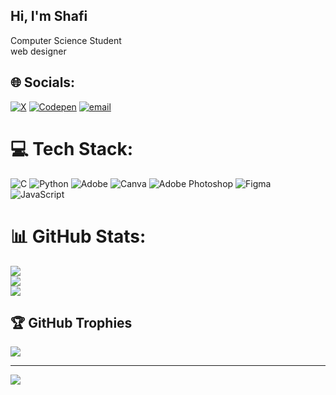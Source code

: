 ## Hi, I'm Shafi

Computer Science Student<br/>
web designer 


## 🌐 Socials:
[![X](https://img.shields.io/badge/X-black.svg?logo=X&logoColor=white)](https://x.com/Shafi261724) [![Codepen](https://img.shields.io/badge/Codepen-000000?logo=codepen&logoColor=white)](https://codepen.io/Sha547) [![email](https://img.shields.io/badge/Email-D14836?logo=gmail&logoColor=white)](mailto:shafsquare54@gmail.com) 

# 💻 Tech Stack:
![C](https://img.shields.io/badge/c-%2300599C.svg?style=for-the-badge&logo=c&logoColor=white) ![Python](https://img.shields.io/badge/python-3670A0?style=for-the-badge&logo=python&logoColor=ffdd54) ![Adobe](https://img.shields.io/badge/adobe-%23FF0000.svg?style=for-the-badge&logo=adobe&logoColor=white) ![Canva](https://img.shields.io/badge/Canva-%2300C4CC.svg?style=for-the-badge&logo=Canva&logoColor=white) ![Adobe Photoshop](https://img.shields.io/badge/adobe%20photoshop-%2331A8FF.svg?style=for-the-badge&logo=adobe%20photoshop&logoColor=white) ![Figma](https://img.shields.io/badge/figma-%23F24E1E.svg?style=for-the-badge&logo=figma&logoColor=white) ![JavaScript](https://img.shields.io/badge/javascript-%23323330.svg?style=for-the-badge&logo=javascript&logoColor=%23F7DF1E)
# 📊 GitHub Stats:
![](https://github-readme-stats.vercel.app/api?username=Sha547&theme=merko&hide_border=false&include_all_commits=false&count_private=false)<br/>
![](https://nirzak-streak-stats.vercel.app/?user=Sha547&theme=merko&hide_border=false)<br/>
![](https://github-readme-stats.vercel.app/api/top-langs/?username=Sha547&theme=merko&hide_border=false&include_all_commits=false&count_private=false&layout=compact)

## 🏆 GitHub Trophies
![](https://github-profile-trophy.vercel.app/?username=Sha547&theme=radical&no-frame=false&no-bg=true&margin-w=4)

---
[![](https://visitcount.itsvg.in/api?id=Sha547&icon=0&color=0)](https://visitcount.itsvg.in)

<!-- Proudly created with GPRM ( https://gprm.itsvg.in ) -->
